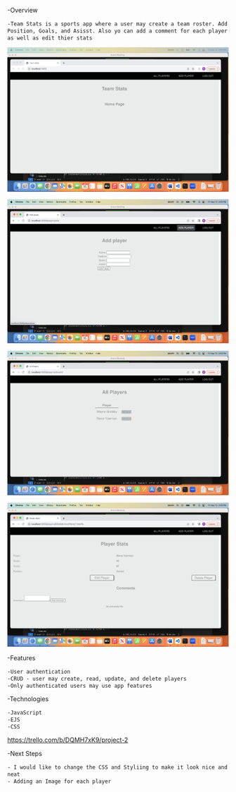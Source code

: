 -Overview
    
    -Team Stats is a sports app where a user may create a team roster. Add Position, Goals, and Asisst. Also yo can add a comment for each player as well as edit thier stats


![Alt text](<Screenshot 2023-09-15 at 3.55.00 PM-1.png>)

![Alt text](<Screenshot 2023-09-15 at 3.55.11 PM-1.png>)

![Alt text](<Screenshot 2023-09-15 at 3.55.53 PM-1.png>)

![Alt text](<Screenshot 2023-09-15 at 3.56.03 PM-1.png>)



-Features

    -User authentication
    -CRUD - user may create, read, update, and delete players
    -Only authenticated users may use app features

-Technologies

    -JavaScript
    -EJS
    -CSS

https://trello.com/b/DQMH7xK9/project-2

-Next Steps

    - I would like to change the CSS and Styliing to make it look nice and neat
    - Adding an Image for each player

